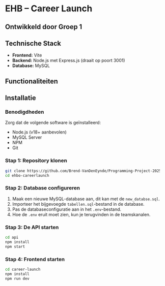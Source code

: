 # EHB – Career Launch

## Ontwikkeld door Groep 1

## Technische Stack

- **Frontend:** Vite 
- **Backend:** Node.js met Express.js (draait op poort 3001)
- **Database:** MySQL

## Functionaliteiten


## Installatie

### Benodigdheden

Zorg dat de volgende software is geïnstalleerd:

- Node.js (v18+ aanbevolen)
- MySQL Server
- NPM
- Git

### Stap 1: Repository klonen

```bash
git clone https://github.com/Brend-VanDenEynde/Programming-Project-2025-Groep-1.git
cd ehbo-careerlaunch
```

### Stap 2: Database configureren

1. Maak een nieuwe MySQL-database aan, dit kan met de `new_databse.sql`.
2. Importeer het bijgevoegde `tabellen.sql`-bestand in de database.
3. Pas de databaseconfiguratie aan in het `.env`-bestand.
4. Hoe de `.env` eruit moet zien, kun je terugvinden in de teamskanalen.

### Stap 3: De API starten

```bash
cd api
npm install 
npm start
```

### Stap 4: Frontend starten

```bash
cd career-launch
npm install
npm run dev
```
